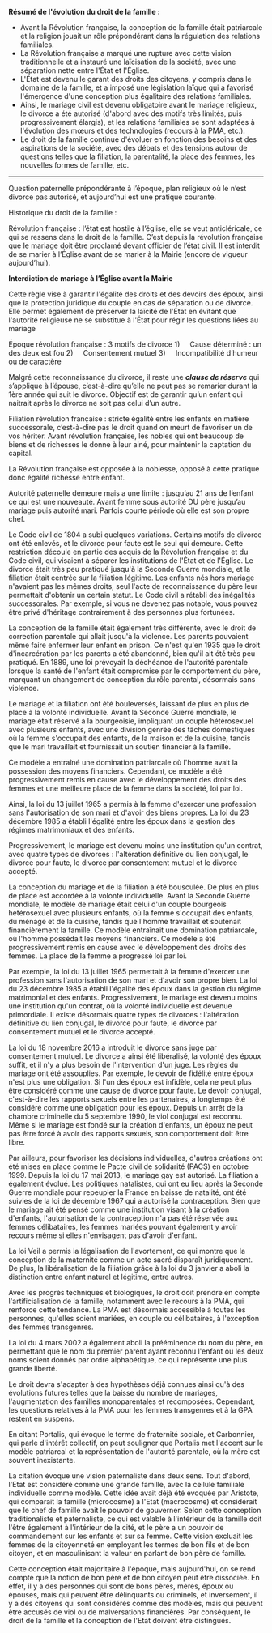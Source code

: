 **Résumé de l'évolution du droit de la famille :**
- Avant la Révolution française, la conception de la famille était patriarcale et la religion jouait un rôle prépondérant dans la régulation des relations familiales.
- La Révolution française a marqué une rupture avec cette vision traditionnelle et a instauré une laïcisation de la société, avec une séparation nette entre l'État et l'Église.
- L'État est devenu le garant des droits des citoyens, y compris dans le domaine de la famille, et a imposé une législation laïque qui a favorisé l'émergence d'une conception plus égalitaire des relations familiales.
- Ainsi, le mariage civil est devenu obligatoire avant le mariage religieux, le divorce a été autorisé (d'abord avec des motifs très limités, puis progressivement élargis), et les relations familiales se sont adaptées à l'évolution des mœurs et des technologies (recours à la PMA, etc.).
- Le droit de la famille continue d'évoluer en fonction des besoins et des aspirations de la société, avec des débats et des tensions autour de questions telles que la filiation, la parentalité, la place des femmes, les nouvelles formes de famille, etc.

---

Question paternelle prépondérante à l’époque, plan religieux où le n’est divorce pas autorisé, et aujourd’hui est une pratique courante.

Historique du droit de la famille :

Révolution française : l’état est hostile à l’église, elle se veut anticléricale, ce qui se ressens dans le droit de la famille. C’est depuis la révolution française que le mariage doit être proclamé devant officier de l’état civil. Il est interdit de se marier à l’Église avant de se marier à la Mairie (encore de vigueur aujourd’hui).

**Interdiction de mariage à l’Église avant la Mairie**

Cette règle vise à garantir l'égalité des droits et des devoirs des époux, ainsi que la protection juridique du couple en cas de séparation ou de divorce. Elle permet également de préserver la laïcité de l'État en évitant que l'autorité religieuse ne se substitue à l'État pour régir les questions liées au mariage

Époque révolution française : 3 motifs de divorce
1)     Cause déterminé : un des deux est fou
2)     Consentement mutuel
3)     Incompatibilité d’humeur ou de caractère

Malgré cette reconnaissance du divorce, il reste une **_clause de réserve_** qui s’applique à l’épouse, c’est-à-dire qu’elle ne peut pas se remarier durant la 1ère année qui suit le divorce. Objectif est de garantir qu’un enfant qui naitrait après le divorce ne soit pas celui d’un autre.

Filiation révolution française : stricte égalité entre les enfants en matière successorale, c’est-à-dire pas le droit quand on meurt de favoriser un de vos hériter. Avant révolution française, les nobles qui ont beaucoup de biens et de richesses le donne à leur ainé, pour maintenir la captation du capital.

La Révolution française est opposée à la noblesse, opposé à cette pratique donc égalité richesse entre enfant.

Autorité paternelle demeure mais a une limite : jusqu’au 21 ans de l’enfant ce qui est une nouveauté. Avant femme sous autorité DU père jusqu’au mariage puis autorité mari. Parfois courte période où elle est son propre chef.

Le Code civil de 1804 a subi quelques variations. Certains motifs de divorce ont été enlevés, et le divorce pour faute est le seul qui demeure. Cette restriction découle en partie des acquis de la Révolution française et du Code civil, qui visaient à séparer les institutions de l'État et de l'Église. Le divorce était très peu pratiqué jusqu'à la Seconde Guerre mondiale, et la filiation était centrée sur la filiation légitime. Les enfants nés hors mariage n'avaient pas les mêmes droits, seul l'acte de reconnaissance du père leur permettait d'obtenir un certain statut. Le Code civil a rétabli des inégalités successorales. Par exemple, si vous ne devenez pas notable, vous pouvez être privé d'héritage contrairement à des personnes plus fortunées.

La conception de la famille était également très différente, avec le droit de correction parentale qui allait jusqu'à la violence. Les parents pouvaient même faire enfermer leur enfant en prison. Ce n'est qu'en 1935 que le droit d'incarcération par les parents a été abandonné, bien qu'il ait été très peu pratiqué. En 1889, une loi prévoyait la déchéance de l'autorité parentale lorsque la santé de l'enfant était compromise par le comportement du père, marquant un changement de conception du rôle parental, désormais sans violence.

Le mariage et la filiation ont été bouleversés, laissant de plus en plus de place à la volonté individuelle. Avant la Seconde Guerre mondiale, le mariage était réservé à la bourgeoisie, impliquant un couple hétérosexuel avec plusieurs enfants, avec une division genrée des tâches domestiques où la femme s'occupait des enfants, de la maison et de la cuisine, tandis que le mari travaillait et fournissait un soutien financier à la famille.

Ce modèle a entraîné une domination patriarcale où l'homme avait la possession des moyens financiers. Cependant, ce modèle a été progressivement remis en cause avec le développement des droits des femmes et une meilleure place de la femme dans la société, loi par loi.

Ainsi, la loi du 13 juillet 1965 a permis à la femme d'exercer une profession sans l'autorisation de son mari et d'avoir des biens propres. La loi du 23 décembre 1985 a établi l'égalité entre les époux dans la gestion des régimes matrimoniaux et des enfants.

Progressivement, le mariage est devenu moins une institution qu'un contrat, avec quatre types de divorces : l'altération définitive du lien conjugal, le divorce pour faute, le divorce par consentement mutuel et le divorce accepté.

La conception du mariage et de la filiation a été bousculée. De plus en plus de place est accordée à la volonté individuelle. Avant la Seconde Guerre mondiale, le modèle de mariage était celui d'un couple bourgeois hétérosexuel avec plusieurs enfants, où la femme s'occupait des enfants, du ménage et de la cuisine, tandis que l'homme travaillait et soutenait financièrement la famille. Ce modèle entraînait une domination patriarcale, où l'homme possédait les moyens financiers. Ce modèle a été progressivement remis en cause avec le développement des droits des femmes. La place de la femme a progressé loi par loi.

Par exemple, la loi du 13 juillet 1965 permettait à la femme d'exercer une profession sans l'autorisation de son mari et d'avoir son propre bien. La loi du 23 décembre 1985 a établi l'égalité des époux dans la gestion du régime matrimonial et des enfants. Progressivement, le mariage est devenu moins une institution qu'un contrat, où la volonté individuelle est devenue primordiale. Il existe désormais quatre types de divorces : l'altération définitive du lien conjugal, le divorce pour faute, le divorce par consentement mutuel et le divorce accepté.

La loi du 18 novembre 2016 a introduit le divorce sans juge par consentement mutuel. Le divorce a ainsi été libéralisé, la volonté des époux suffit, et il n'y a plus besoin de l'intervention d'un juge. Les règles du mariage ont été assouplies. Par exemple, le devoir de fidélité entre époux n'est plus une obligation. Si l'un des époux est infidèle, cela ne peut plus être considéré comme une cause de divorce pour faute. Le devoir conjugal, c'est-à-dire les rapports sexuels entre les partenaires, a longtemps été considéré comme une obligation pour les époux. Depuis un arrêt de la chambre criminelle du 5 septembre 1990, le viol conjugal est reconnu. Même si le mariage est fondé sur la création d'enfants, un époux ne peut pas être forcé à avoir des rapports sexuels, son comportement doit être libre.

Par ailleurs, pour favoriser les décisions individuelles, d'autres créations ont été mises en place comme le Pacte civil de solidarité (PACS) en octobre 1999. Depuis la loi du 17 mai 2013, le mariage gay est autorisé. La filiation a également évolué. Les politiques natalistes, qui ont eu lieu après la Seconde Guerre mondiale pour repeupler la France en baisse de natalité, ont été suivies de la loi de décembre 1967 qui a autorisé la contraception. Bien que le mariage ait été pensé comme une institution visant à la création d'enfants, l'autorisation de la contraception n'a pas été réservée aux femmes célibataires, les femmes mariées pouvant également y avoir recours même si elles n'envisagent pas d'avoir d'enfant.

La loi Veil a permis la légalisation de l'avortement, ce qui montre que la conception de la maternité comme un acte sacré disparaît juridiquement. De plus, la libéralisation de la filiation grâce à la loi du 3 janvier a aboli la distinction entre enfant naturel et légitime, entre autres.

Avec les progrès techniques et biologiques, le droit doit prendre en compte l'artificialisation de la famille, notamment avec le recours à la PMA, qui renforce cette tendance. La PMA est désormais accessible à toutes les personnes, qu'elles soient mariées, en couple ou célibataires, à l'exception des femmes transgenres.

La loi du 4 mars 2002 a également aboli la prééminence du nom du père, en permettant que le nom du premier parent ayant reconnu l'enfant ou les deux noms soient donnés par ordre alphabétique, ce qui représente une plus grande liberté.

Le droit devra s'adapter à des hypothèses déjà connues ainsi qu'à des évolutions futures telles que la baisse du nombre de mariages, l'augmentation des familles monoparentales et recomposées. Cependant, les questions relatives à la PMA pour les femmes transgenres et à la GPA restent en suspens.

En citant Portalis, qui évoque le terme de fraternité sociale, et Carbonnier, qui parle d'intérêt collectif, on peut souligner que Portalis met l'accent sur le modèle patriarcal et la représentation de l'autorité parentale, où la mère est souvent inexistante.

La citation évoque une vision paternaliste dans deux sens. Tout d'abord, l'Etat est considéré comme une grande famille, avec la cellule familiale individuelle comme modèle. Cette idée avait déjà été évoquée par Aristote, qui comparait la famille (microcosme) à l'Etat (macrocosme) et considérait que le chef de famille avait le pouvoir de gouverner. Selon cette conception traditionaliste et paternaliste, ce qui est valable à l'intérieur de la famille doit l'être également à l'intérieur de la cité, et le père a un pouvoir de commandement sur les enfants et sur sa femme. Cette vision excluait les femmes de la citoyenneté en employant les termes de bon fils et de bon citoyen, et en masculinisant la valeur en parlant de bon père de famille.

Cette conception était majoritaire à l'époque, mais aujourd'hui, on se rend compte que la notion de bon père et de bon citoyen peut être dissociée. En effet, il y a des personnes qui sont de bons pères, mères, époux ou épouses, mais qui peuvent être délinquants ou criminels, et inversement, il y a des citoyens qui sont considérés comme des modèles, mais qui peuvent être accusés de viol ou de malversations financières. Par conséquent, le droit de la famille et la conception de l'Etat doivent être distingués.